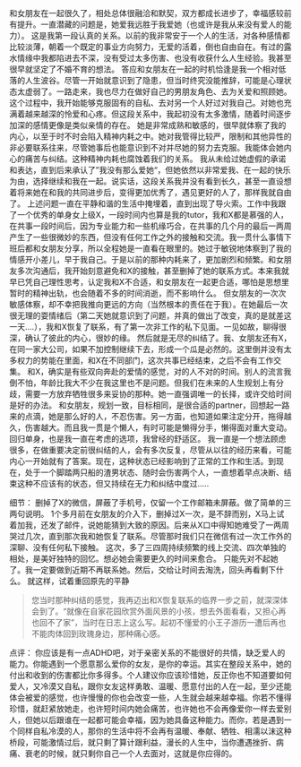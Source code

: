 和女朋友在一起很久了，相处总体很融洽和默契，双方都成长进步了，幸福感较前有提升。一直潜藏的问题是，她爱我远胜于我爱她（也或许是我从来没有爱人的能力）。
这是我第一段认真的关系。以前的我非常安于一个人的生活，对各种感情都比较淡薄，朝着一个既定的事业方向努力，无爱的活着，倒也自由自在。有过的露水情缘中我都陷进去不深，没有受过太多伤害、也没有收获什么人生经验。我甚至很早就坚定了不婚不育的想法。
答应和女朋友在一起的时机恰逢是我一个相对低落的人生波谷。尽管一开始就意识到了隐患，但当时终究没能推辞，可能是心理状态太虚弱了。一路走来，我也尽力在做好自己的男朋友角色、去为关爱和照顾她。这个过程中，我开始能够克服固有的自私、去对另一个人好过对我自己。对她也充满着越来越深的怜爱和心疼。但这段关系中，我起初没有太多激情，随着时间逐步加深的感情更像是类似亲情的存在。
她是非常成熟和敏感的，很早就体察了我的内心，以至于时不时会陷入精神内耗之中。她对我管得比较严，限制和其他异性的非必要联系往来，尽管她事后也能意识到不对并尽她的努力去克服。我能体会她内心的痛苦与纠结。这种精神内耗也腐蚀着我们的关系。
我从未给过她虚假的承诺和表达，直到后来承认了”我没有那么爱她“，但她依然以非常爱我、在一起的快乐为由，选择继续和我在一起。说实话，这段关系我并没有看到长久，甚至一直设想着将来她在和我的共同进步后，变得更加优秀了，遇见更好的人了，那样我就自由了。
上述问题一直在平静和谐的生活中掩埋着，直到出现了导火索。工作中我跟了一个优秀的单身女上级X，一段时间内也算是我的tutor，我和X都是慕强的人，在共事一段时间后，因为专业能力和一些机缘巧合，在共事的几个月的最后一两周产生了一些很微妙的东西，但没有任何工作之外的接触和交流。我一贯什么事情下班后都和女朋友分享，所以全程她是一直看在眼里的。她过于敏锐地体察到了我的情感开小差儿，早于我自己。于是以前的那种内耗来了，更加剧烈和频繁。和女朋友多次沟通后，我开始刻意避免和X的接触，甚至删掉了她的联系方式。本来我就早已凭自己理性思考，认定我和X不合适，和女朋友在一起更合适，哪怕是思想里暂时的精神出轨，也会随着不多的时间消逝，而不影响什么。
但女朋友的一次次敏感体察，却不幸把我推向更远的方向（当然根本的责任在于我）。在她最后一次很无理的耍情绪后（第二天她就意识到了问题，并真的做出了改变，真的是就差这一天....），我和X恢复了联系，有了第一次非工作的私下见面。一见如故，聊得很深，确认了彼此的内心，很妙的缘。
然后就是无尽的纠结了。我、女朋友还有X，在同一家大公司，如果不加控制继续下去，形成一个瓜是必然的。这里倒并没有太多权力的势能在里面，和X在不同部门，这次共事已经结束，之后不会有工作交集。
和X，确实是有些双向奔赴的爱情的感觉，对的人不对的时间。别人的流言我倒不怕，年龄比我大不少在我这里也不是问题。但我们在未来的人生规划上有分歧，需要一方放弃牺牲很多来妥协的那种。她一直强调唯一的长择，或许交给时间是好的办法。
和女朋友，规划一致，目标相同，是很合适的partner，回想起一路来的点滴，她是那么好的人，不忍伤害。另一方面，也知道如果注定分开，拖得越久，伤害越大。而且我一贯是个懒人，有时可能是懒得分手，懒得面对重大变动。
回归单身，也是我一直在考虑的选项，我曾经的舒适区。
我一直是一个想法顾虑很多，在做重要决定前很纠结的人，会有多次反复，尽管从以往的经历来看，可能内心一开始就有了答案。现在，这种状态已经影响到了正常的工作和生活。到现在，处于一个脚踏两只船的渣男状态、随时会伤害两个人，一直想着早点决断、结束这种不应该有的状态，但又持续在无力和纠结中度过.....

细节：
删掉了X的微信，屏蔽了手机号，仅留一个工作邮箱未屏蔽。做了简单的三两句说明。
1个多月前在女朋友的介入下，删掉过X一次，是不辞而别，X马上试着加我，还发了邮件，说她能猜到大致的原因。后来从X口中得知她难受了一两周哭过几次，直到那次我和她恢复了联系。尽管那时我们只在微信有过一次工作外的深聊、没有任何私下接触。
这次，多了三四周持续频繁的线上交流、四次单独的相处，是美好独特的回忆。想必她会需要更久的时间来愈合。
只能先对不起她了。我一定要做到近期不再联系她。然后，交给让时间去淘洗，回头再看剩下什么。
就这样，试着重回原先的平静
>您当时那种纠结的感觉，我再迈出和X恢复联系的临界一步之前，就深深体会到了。“就像在自家花园欣赏外面风景的小孩，想去外面看看，又担心再也回不了家”，当时在日志上这么写。起初不懂爱的小王子游历一遭后再也不能肉体回到玫瑰身边，那种痛心感。

点评：
你应该是有一点ADHD吧，对于亲密关系的不能很好的共情，缺乏爱人的能力。你能遇到一个愿意那么爱你的女友，是你的幸运。其实在整段关系中，她的付出和收到的伤害都比你多得多。个人建议你应该珍惜她，反正你也不知道要如何爱人，又冷漠又自私，跟你女友这样勇敢、温暖、愿意付出的人在一起，至少还能体会被爱的感觉，也许慢慢的你也会改变一些，人生就会越来越幸福。你若不懂得珍惜，就赶紧放她走，也许短时间内她会痛苦，也许她也不会再像爱你一样去爱别人，但她以后跟谁在一起都可能会幸福，因为她具备这种能力。而你，若是遇到一个同样自私冷漠的人，那你的生活中将不会再有温暖、奉献、牺牲、相濡以沫这种桥段，可能激情过后，就只剩了算计跟利益，漫长的人生中，当你遭遇挫折、病痛、衰老的时候，就只剩你自己一个人去面对，这就是你应得的。